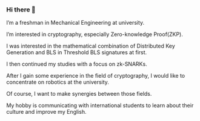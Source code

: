 ### Hi there 👋
I’m a freshman in Mechanical Engineering at university.

I’m interested in cryptography, especially Zero-knowledge Proof(ZKP).

I was interested in the mathematical combination of Distributed Key Generation and BLS in Threshold BLS signatures at first.

I then continued my studies with a focus on zk-SNARKs.

After I gain some experience in the field of cryptography, I would like to concentrate on robotics at the university.

Of course, I want to make synergies between those fields.

My hobby is communicating with international students to learn about their culture and improve my English.
